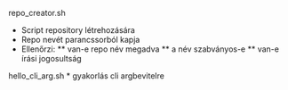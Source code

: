 repo_creator.sh
* Script repository létrehozására
* Repo nevét parancssorból kapja
* Ellenőrzi:
    ** van-e repo név megadva
    ** a név szabványos-e
    ** van-e írási jogosultság


hello_cli_arg.sh
    * gyakorlás cli argbevitelre
